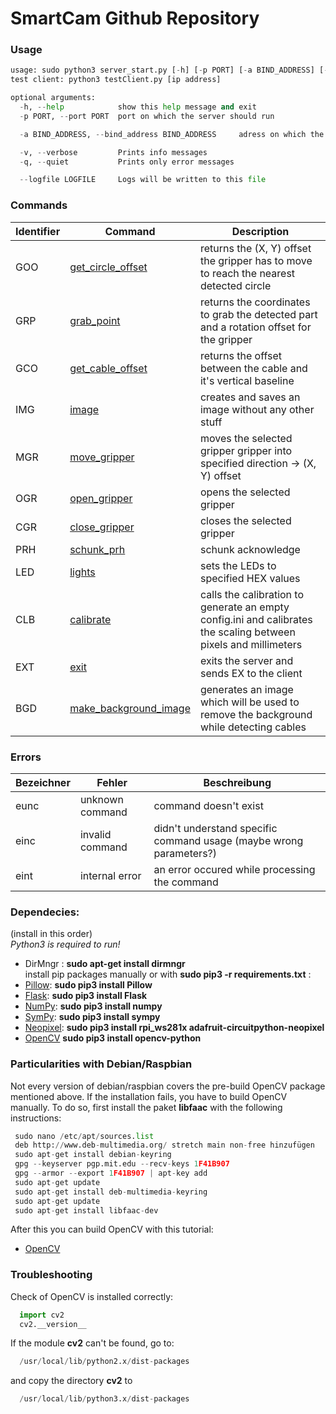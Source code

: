 # SmartCam Github Repository
### Usage
```python
usage: sudo python3 server_start.py [-h] [-p PORT] [-a BIND_ADDRESS] [-v | -q] [--logfile LOGFILE]
test client: python3 testClient.py [ip address]

optional arguments:
  -h, --help            show this help message and exit
  -p PORT, --port PORT  port on which the server should run

  -a BIND_ADDRESS, --bind_address BIND_ADDRESS     adress on which the server will bind

  -v, --verbose         Prints info messages
  -q, --quiet           Prints only error messages

  --logfile LOGFILE     Logs will be written to this file
```

### Commands

| Identifier | Command                   | Description                                                                      |
|------------|---------------------------|----------------------------------------------------------------------------------|
| GOO        | [get_circle_offset](#get_circle_offset)   | returns the (X, Y) offset the gripper has to move to reach the nearest detected circle  |
| GRP        | [grab_point](#grab_point) | returns the coordinates to grab the detected part and a rotation offset for the gripper |
| GCO        | [get_cable_offset](#get_cable_offset) | returns the offset between the cable and it's vertical baseline  |
| IMG|  [image](#image) | creates and saves an image without any other stuff
| MGR| [move_gripper](#move_gripper)| moves the selected gripper gripper into specified direction -> (X, Y) offset
| OGR| [open_gripper](#open_gripper)| opens the selected gripper
| CGR| [close_gripper](#close_gripper)| closes the selected gripper
| PRH| [schunk_prh](#schunk_prh)| schunk acknowledge
| LED| [lights](#lights)| sets the LEDs to specified HEX values
| CLB| [calibrate](#calibrate)| calls the calibration to generate an empty config.ini and calibrates the scaling between pixels and millimeters
| EXT| [exit](#exit)| exits the server and sends EX to the client
| BGD| [make_background_image](#make_background_image)| generates an image which will be used to remove the background while detecting cables

### Errors

| Bezeichner | Fehler          | Beschreibung                                    |
|------------|-----------------|-------------------------------------------------|
| eunc       | unknown command | command doesn't exist  |
| einc       | invalid command | didn't understand specific command usage (maybe wrong parameters?) |
| eint       | internal error  | an error occured while processing the command |


### Dependecies:
(install in this order) \
*Python3 is required to run!*
+ DirMngr : **sudo apt-get install dirmngr** \
install pip packages manually or with **sudo pip3 -r requirements.txt** :
+ [Pillow](https://pillow.readthedocs.io/en/stable/): **sudo pip3 install Pillow**
+ [Flask](http://flask.pocoo.org/): **sudo pip3 install Flask**
+ [NumPy](http://www.numpy.org/): **sudo pip3 install numpy**
+ [SymPy](http://www.sympy.org/): **sudo pip3 install sympy**
+ [Neopixel](http://learn.adafruit.com/): **sudo pip3 install rpi_ws281x adafruit-circuitpython-neopixel**
+ [OpenCV](http://www.opencv.org/) **sudo pip3 install opencv-python**

### Particularities with Debian/Raspbian
Not every version of debian/raspbian covers the pre-build OpenCV package mentioned above. If the installation fails, you have to build OpenCV manually. To do so, first install the paket **libfaac** with the following instructions:
```python
 sudo nano /etc/apt/sources.list
 deb http://www.deb-multimedia.org/ stretch main non-free hinzufügen
 sudo apt-get install debian-keyring
 gpg --keyserver pgp.mit.edu --recv-keys 1F41B907
 gpg --armor --export 1F41B907 | apt-key add
 sudo apt-get update
 sudo apt-get install deb-multimedia-keyring
 sudo apt-get update
 sudo apt-get install libfaac-dev
```
After this you can build OpenCV with this tutorial:
+ [OpenCV](http://www.codebind.com/cpp-tutorial/install-opencv-ubuntu-cpp/)

### Troubleshooting
Check of OpenCV is installed correctly:
```python
  import cv2
  cv2.__version__
```
If the module **cv2** can't be found, go to:
```python
  /usr/local/lib/python2.x/dist-packages
```
and copy the directory **cv2** to
```python
  /usr/local/lib/python3.x/dist-packages
```
